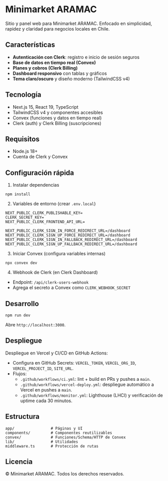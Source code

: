 # Minimarket ARAMAC

Sitio y panel web para Minimarket ARAMAC. Enfocado en simplicidad, rapidez y claridad para negocios locales en Chile.

## Características

- **Autenticación con Clerk**: registro e inicio de sesión seguros
- **Base de datos en tiempo real (Convex)**
- **Planes y cobros (Clerk Billing)**
- **Dashboard responsivo** con tablas y gráficos
- **Tema claro/oscuro** y diseño moderno (TailwindCSS v4)

## Tecnología

- Next.js 15, React 19, TypeScript
- TailwindCSS v4 y componentes accesibles
- Convex (funciones y datos en tiempo real)
- Clerk (auth) y Clerk Billing (suscripciones)

## Requisitos

- Node.js 18+
- Cuenta de Clerk y Convex

## Configuración rápida

1) Instalar dependencias
```
npm install
```

2) Variables de entorno (crear `.env.local`)
```
NEXT_PUBLIC_CLERK_PUBLISHABLE_KEY=
CLERK_SECRET_KEY=
NEXT_PUBLIC_CLERK_FRONTEND_API_URL=

NEXT_PUBLIC_CLERK_SIGN_IN_FORCE_REDIRECT_URL=/dashboard
NEXT_PUBLIC_CLERK_SIGN_UP_FORCE_REDIRECT_URL=/dashboard
NEXT_PUBLIC_CLERK_SIGN_IN_FALLBACK_REDIRECT_URL=/dashboard
NEXT_PUBLIC_CLERK_SIGN_UP_FALLBACK_REDIRECT_URL=/dashboard
```

3) Iniciar Convex (configura variables internas)
```
npx convex dev
```

4) Webhook de Clerk (en Clerk Dashboard)
- Endpoint: `/api/clerk-users-webhook`
- Agrega el secreto a Convex como `CLERK_WEBHOOK_SECRET`

## Desarrollo

```
npm run dev
```
Abre `http://localhost:3000`.

## Despliegue

Despliegue en Vercel y CI/CD en GitHub Actions:
- Configura en GitHub Secrets: `VERCEL_TOKEN`, `VERCEL_ORG_ID`, `VERCEL_PROJECT_ID`, `SITE_URL`.
- Flujos:
  - `.github/workflows/ci.yml`: lint + build en PRs y pushes a `main`.
  - `.github/workflows/vercel-deploy.yml`: despliegue automático a Vercel en pushes a `main`.
  - `.github/workflows/monitor.yml`: Lighthouse (LHCI) y verificación de uptime cada 30 minutos.

## Estructura
```
app/                # Páginas y UI
components/         # Componentes reutilizables
convex/             # Funciones/Schema/HTTP de Convex
lib/                # Utilidades
middleware.ts       # Protección de rutas
```

## Licencia

© Minimarket ARAMAC. Todos los derechos reservados.
